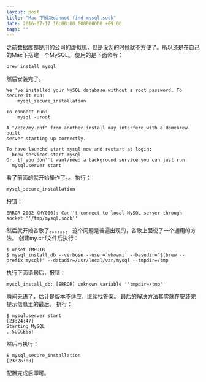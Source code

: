 ```yaml
---
layout: post
title: "Mac 下解决cannot find mysql.sock"
date: 2016-07-17 16:00:00.000000000 +09:00
tags: ""
---
```

之前数据库都是用的公司的虚拟机，但是没网的时候就不方便了。所以还是在自己的Mac下搭建一个MySQL。
使用的是下面命令：

    brew install mysql
然后安装完了。

    We''ve installed your MySQL database without a root password. To secure it run:
        mysql_secure_installation
    
    To connect run:
        mysql -uroot
    
    A "/etc/my.cnf" from another install may interfere with a Homebrew-built
    server starting up correctly.
    
    To have launchd start mysql now and restart at login:
      brew services start mysql
    Or, if you don''t want/need a background service you can just run:
      mysql.server start
看了前面的就开始操作了。。
执行：

    mysql_secure_installation
报错：

    ERROR 2002 (HY000): Can''t connect to local MySQL server through socket ''/tmp/mysql.sock''
然后就开始谷歌了。。。。。。。
这个问题是普遍出现的，谷歌上面说了一个通用的方法。
创建my.cnf文件后执行：

    $ unset TMPDIR
    $ mysql_install_db --verbose --user=`whoami` --basedir="$(brew --prefix mysql)" --datadir=/usr/local/var/mysql --tmpdir=/tmp
执行下面语句后，报错：

    mysql_install_db: [ERROR] unknown variable ''tmpdir=/tmp''
瞬间无语了，估计是版本不适应，继续找答案。
最后的解决方法其实就在安装完提示信息里的最后。
执行：

    $ mysql.server start                                                                                                                                                   [23:24:47]
    Starting MySQL
    . SUCCESS!
然后再执行：

    $ mysql_secure_installation                                                                                                                                            [23:26:08]
配置完成后即可。
